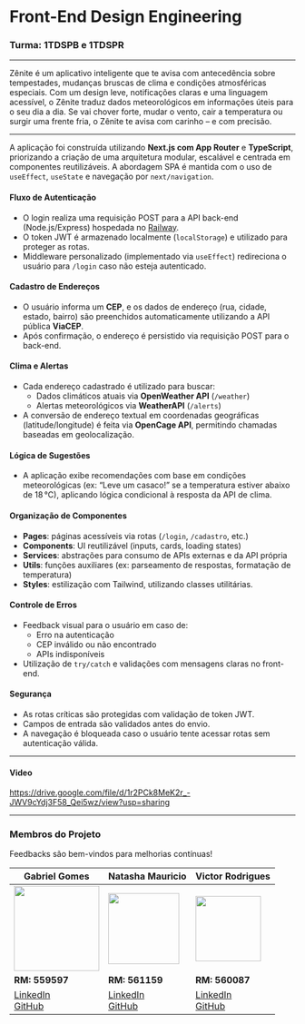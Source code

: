 # Front-End Design Engineering  
### **Turma:** 1TDSPB e 1TDSPR


---

Zênite é um aplicativo inteligente que te avisa com antecedência sobre tempestades, mudanças bruscas de clima e condições atmosféricas especiais. Com um design leve, notificações claras e uma linguagem acessível, o Zênite traduz dados meteorológicos em informações úteis para o seu dia a dia.
Se vai chover forte, mudar o vento, cair a temperatura ou surgir uma frente fria, o Zênite te avisa com carinho – e com precisão.


---

A aplicação foi construída utilizando **Next.js com App Router** e **TypeScript**, priorizando a criação de uma arquitetura modular, escalável e centrada em componentes reutilizáveis. A abordagem SPA é mantida com o uso de `useEffect`, `useState` e navegação por `next/navigation`.

#### Fluxo de Autenticação

- O login realiza uma requisição POST para a API back-end (Node.js/Express) hospedada no [Railway](https://zenite-gs-production.up.railway.app).  
- O token JWT é armazenado localmente (`localStorage`) e utilizado para proteger as rotas.  
- Middleware personalizado (implementado via `useEffect`) redireciona o usuário para `/login` caso não esteja autenticado.

####  Cadastro de Endereços

- O usuário informa um **CEP**, e os dados de endereço (rua, cidade, estado, bairro) são preenchidos automaticamente utilizando a API pública **ViaCEP**.  
- Após confirmação, o endereço é persistido via requisição POST para o back-end.

####  Clima e Alertas

- Cada endereço cadastrado é utilizado para buscar:  
  - Dados climáticos atuais via **OpenWeather API** (`/weather`)  
  - Alertas meteorológicos via **WeatherAPI** (`/alerts`)  
- A conversão de endereço textual em coordenadas geográficas (latitude/longitude) é feita via **OpenCage API**, permitindo chamadas baseadas em geolocalização.

####  Lógica de Sugestões

- A aplicação exibe recomendações com base em condições meteorológicas (ex: “Leve um casaco!” se a temperatura estiver abaixo de 18 °C), aplicando lógica condicional à resposta da API de clima.

####  Organização de Componentes

- **Pages**: páginas acessíveis via rotas (`/login`, `/cadastro`, etc.)  
- **Components**: UI reutilizável (inputs, cards, loading states)  
- **Services**: abstrações para consumo de APIs externas e da API própria  
- **Utils**: funções auxiliares (ex: parseamento de respostas, formatação de temperatura)  
- **Styles**: estilização com Tailwind, utilizando classes utilitárias.

####  Controle de Erros

- Feedback visual para o usuário em caso de:  
  - Erro na autenticação  
  - CEP inválido ou não encontrado  
  - APIs indisponíveis  
- Utilização de `try/catch` e validações com mensagens claras no front-end.

#### Segurança

- As rotas críticas são protegidas com validação de token JWT.  
- Campos de entrada são validados antes do envio.  
- A navegação é bloqueada caso o usuário tente acessar rotas sem autenticação válida.

---

#### Video
https://drive.google.com/file/d/1r2PCk8MeK2r_-JWV9cYdj3F58_Qei5wz/view?usp=sharing

---

### Membros do Projeto
Feedbacks são bem-vindos para melhorias contínuas!

| Gabriel Gomes                                                                                   | Natasha Mauricio                                                                               | Victor Rodrigues                                                                              |
|-------------------------------------------------------------------------------------------------|------------------------------------------------------------------------------------------------|------------------------------------------------------------------------------------------------|
| <img src="https://github.com/user-attachments/assets/2804f237-fa3e-44a0-8fd4-2bd31f2c7db0" width="150px"> | <img src="https://github.com/user-attachments/assets/b4362961-77c9-4d9f-8fd8-ec68476c0953" width="125px"> | <img src="https://github.com/user-attachments/assets/aa851d72-ced1-4501-8eec-69a0911c3af8" width="115px"> |
| **RM: 559597**                                                                                 | **RM: 561159**                                                                                 | **RM: 560087**                                                                                |
| [LinkedIn](https://www.linkedin.com/in/gabriel-gomes-cardoso-4513a9326/) <br> [GitHub](https://github.com/gaaaabz) | [LinkedIn](https://www.linkedin.com/in/natasha-mauricio-silva-santana/) <br> [GitHub](https://github.com/Natasha-Mauricio) | [LinkedIn](https://www.linkedin.com/in/victorrodrigues1227) <br> [GitHub](https://github.com/VoyDcode) |
